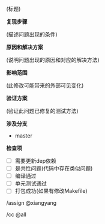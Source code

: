 (标题)

**复现步骤**

(描述问题出现的条件)

**原因和解决方案**

(说明问题出现的原因和对应的解决方法)

**影响范围**

(此修改可能带来的外部可见变化)

**验证方案**

(验证此问题已修复的测试方法)

**涉及分支**

* master

**检查项**

- [ ] 需要更新dep依赖
- [ ] 是共性问题(代码中存在类似问题)
- [ ] 编译通过
- [ ] 单元测试通过
- [ ] 打包成功(如果有修改Makefile)

/assign @xiangyang

/cc @all
